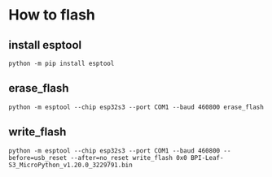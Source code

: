 # How to flash

## install esptool

```
python -m pip install esptool
```

## erase_flash

```
python -m esptool --chip esp32s3 --port COM1 --baud 460800 erase_flash
```

## write_flash

```
python -m esptool --chip esp32s3 --port COM1 --baud 460800 --before=usb_reset --after=no_reset write_flash 0x0 BPI-Leaf-S3_MicroPython_v1.20.0_3229791.bin
```
